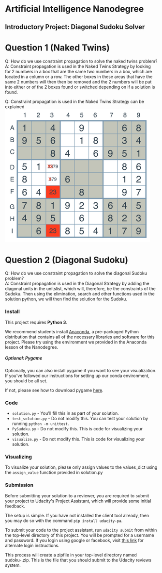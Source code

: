 # Artificial Intelligence Nanodegree
## Introductory Project: Diagonal Sudoku Solver

# Question 1 (Naked Twins)
Q: How do we use constraint propagation to solve the naked twins problem?  
A: Constraint propagation is used in the Naked Twins Strategy by looking for 2 numbers in a box that are the same two numbers in a box, which are located in a column or a row. The other boxes in these areas that have the same 2 numbers will then then be removed and the 2 numbers will be put into either or of the 2 boxes found or switched depending on if a solution is found. 

Q: Constraint propagation is used in the Naked Twins Strategy can be explained 
![Naked Twin Strategy](naked-twin-strategy.png)


# Question 2 (Diagonal Sudoku)
Q: How do we use constraint propagation to solve the diagonal Sudoku problem?  
A: Constraint propagation is used in the Diagonal Strategy by adding the diagonal units in the unitslist, which will, therefore, be the constraints of the Sudoku. Then using the elimination, search and other functions used in the solution python, we will then find the solution for the Sudoku. 

### Install

This project requires **Python 3**.

We recommend students install [Anaconda](https://www.continuum.io/downloads), a pre-packaged Python distribution that contains all of the necessary libraries and software for this project. 
Please try using the environment we provided in the Anaconda lesson of the Nanodegree.

##### Optional: Pygame

Optionally, you can also install pygame if you want to see your visualization. If you've followed our instructions for setting up our conda environment, you should be all set.

If not, please see how to download pygame [here](http://www.pygame.org/download.shtml).

### Code

* `solution.py` - You'll fill this in as part of your solution.
* `test_solution.py` - Do not modify this. You can test your solution by running `python -m unittest`.
* `PySudoku.py` - Do not modify this. This is code for visualizing your solution.
* `visualize.py` - Do not modify this. This is code for visualizing your solution.

### Visualizing

To visualize your solution, please only assign values to the values_dict using the `assign_value` function provided in solution.py

### Submission
Before submitting your solution to a reviewer, you are required to submit your project to Udacity's Project Assistant, which will provide some initial feedback.  

The setup is simple.  If you have not installed the client tool already, then you may do so with the command `pip install udacity-pa`.  

To submit your code to the project assistant, run `udacity submit` from within the top-level directory of this project.  You will be prompted for a username and password.  If you login using google or facebook, visit [this link](https://project-assistant.udacity.com/auth_tokens/jwt_login) for alternate login instructions.

This process will create a zipfile in your top-level directory named sudoku-<id>.zip.  This is the file that you should submit to the Udacity reviews system.

